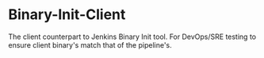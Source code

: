 # Binary-Init-Client
The client counterpart to Jenkins Binary Init tool. For DevOps/SRE testing to ensure client binary's match that of the pipeline's.
